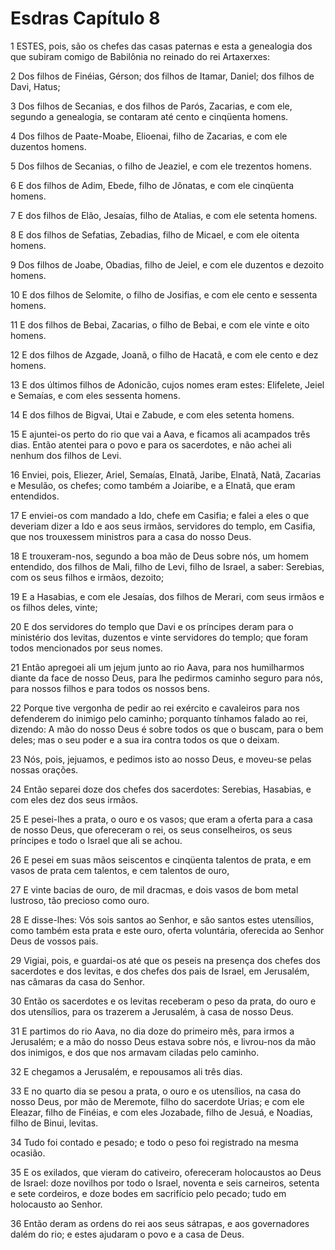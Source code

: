 # Esdras Capítulo 8

1	ESTES, pois, são os chefes das casas paternas e esta a genealogia dos que subiram comigo de Babilônia no reinado do rei Artaxerxes:

2	Dos filhos de Finéias, Gérson; dos filhos de Itamar, Daniel; dos filhos de Davi, Hatus;

3	Dos filhos de Secanias, e dos filhos de Parós, Zacarias, e com ele, segundo a genealogia, se contaram até cento e cinqüenta homens.

4	Dos filhos de Paate-Moabe, Elioenai, filho de Zacarias, e com ele duzentos homens.

5	Dos filhos de Secanias, o filho de Jeaziel, e com ele trezentos homens.

6	E dos filhos de Adim, Ebede, filho de Jônatas, e com ele cinqüenta homens.

7	E dos filhos de Elão, Jesaías, filho de Atalias, e com ele setenta homens.

8	E dos filhos de Sefatias, Zebadias, filho de Micael, e com ele oitenta homens.

9	Dos filhos de Joabe, Obadias, filho de Jeiel, e com ele duzentos e dezoito homens.

10	E dos filhos de Selomite, o filho de Josifias, e com ele cento e sessenta homens.

11	E dos filhos de Bebai, Zacarias, o filho de Bebai, e com ele vinte e oito homens.

12	E dos filhos de Azgade, Joanã, o filho de Hacatã, e com ele cento e dez homens.

13	E dos últimos filhos de Adonicão, cujos nomes eram estes: Elifelete, Jeiel e Semaías, e com eles sessenta homens.

14	E dos filhos de Bigvai, Utai e Zabude, e com eles setenta homens.

15	E ajuntei-os perto do rio que vai a Aava, e ficamos ali acampados três dias. Então atentei para o povo e para os sacerdotes, e não achei ali nenhum dos filhos de Levi.

16	Enviei, pois, Eliezer, Ariel, Semaías, Elnatã, Jaribe, Elnatã, Natã, Zacarias e Mesulão, os chefes; como também a Joiaribe, e a Elnatã, que eram entendidos.

17	E enviei-os com mandado a Ido, chefe em Casifia; e falei a eles o que deveriam dizer a Ido e aos seus irmãos, servidores do templo, em Casifia, que nos trouxessem ministros para a casa do nosso Deus.

18	E trouxeram-nos, segundo a boa mão de Deus sobre nós, um homem entendido, dos filhos de Mali, filho de Levi, filho de Israel, a saber: Serebias, com os seus filhos e irmãos, dezoito;

19	E a Hasabias, e com ele Jesaías, dos filhos de Merari, com seus irmãos e os filhos deles, vinte;

20	E dos servidores do templo que Davi e os príncipes deram para o ministério dos levitas, duzentos e vinte servidores do templo; que foram todos mencionados por seus nomes.

21	Então apregoei ali um jejum junto ao rio Aava, para nos humilharmos diante da face de nosso Deus, para lhe pedirmos caminho seguro para nós, para nossos filhos e para todos os nossos bens.

22	Porque tive vergonha de pedir ao rei exército e cavaleiros para nos defenderem do inimigo pelo caminho; porquanto tínhamos falado ao rei, dizendo: A mão do nosso Deus é sobre todos os que o buscam, para o bem deles; mas o seu poder e a sua ira contra todos os que o deixam.

23	Nós, pois, jejuamos, e pedimos isto ao nosso Deus, e moveu-se pelas nossas orações.

24	Então separei doze dos chefes dos sacerdotes: Serebias, Hasabias, e com eles dez dos seus irmãos.

25	E pesei-lhes a prata, o ouro e os vasos; que eram a oferta para a casa de nosso Deus, que ofereceram o rei, os seus conselheiros, os seus príncipes e todo o Israel que ali se achou.

26	E pesei em suas mãos seiscentos e cinqüenta talentos de prata, e em vasos de prata cem talentos, e cem talentos de ouro,

27	E vinte bacias de ouro, de mil dracmas, e dois vasos de bom metal lustroso, tão precioso como ouro.

28	E disse-lhes: Vós sois santos ao Senhor, e são santos estes utensílios, como também esta prata e este ouro, oferta voluntária, oferecida ao Senhor Deus de vossos pais.

29	Vigiai, pois, e guardai-os até que os peseis na presença dos chefes dos sacerdotes e dos levitas, e dos chefes dos pais de Israel, em Jerusalém, nas câmaras da casa do Senhor.

30	Então os sacerdotes e os levitas receberam o peso da prata, do ouro e dos utensílios, para os trazerem a Jerusalém, à casa de nosso Deus.

31	E partimos do rio Aava, no dia doze do primeiro mês, para irmos a Jerusalém; e a mão do nosso Deus estava sobre nós, e livrou-nos da mão dos inimigos, e dos que nos armavam ciladas pelo caminho.

32	E chegamos a Jerusalém, e repousamos ali três dias.

33	E no quarto dia se pesou a prata, o ouro e os utensílios, na casa do nosso Deus, por mão de Meremote, filho do sacerdote Urias; e com ele Eleazar, filho de Finéias, e com eles Jozabade, filho de Jesuá, e Noadias, filho de Binui, levitas.

34	Tudo foi contado e pesado; e todo o peso foi registrado na mesma ocasião.

35	E os exilados, que vieram do cativeiro, ofereceram holocaustos ao Deus de Israel: doze novilhos por todo o Israel, noventa e seis carneiros, setenta e sete cordeiros, e doze bodes em sacrifício pelo pecado; tudo em holocausto ao Senhor.

36	Então deram as ordens do rei aos seus sátrapas, e aos governadores dalém do rio; e estes ajudaram o povo e a casa de Deus.

